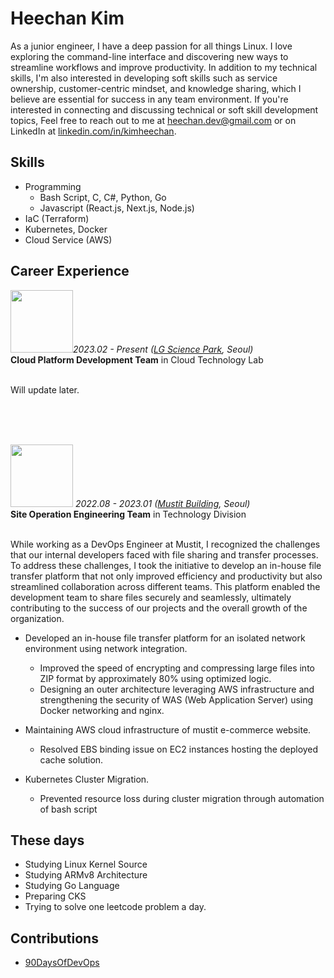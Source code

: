 # Heechan Kim

As a junior engineer, I have a deep passion for all things Linux. I love exploring the command-line interface and discovering new ways to streamline workflows and improve productivity. In addition to my technical skills, I'm also interested in developing soft skills such as service ownership, customer-centric mindset, and knowledge sharing, which I believe are essential for success in any team environment. If you're interested in connecting and discussing technical or soft skill development topics, 
Feel free to reach out to me at heechan.dev@gmail.com or on LinkedIn at [linkedin.com/in/kimheechan](https://www.linkedin.com/in/kimheechan/).

## Skills

- Programming
    - Bash Script, C, C#, Python, Go
    - Javascript (React.js, Next.js, Node.js)
- IaC (Terraform)
- Kubernetes, Docker
- Cloud Service (AWS)

## Career Experience

<img src="https://upload.wikimedia.org/wikipedia/commons/thumb/5/5c/LG_U%2B_CI.svg/320px-LG_U%2B_CI.svg.png" width="100px" style="display: inline-block"><i>2023.02 - Present ([LG Science Park](https://goo.gl/maps/kzaiMNqWihiAh6zc6), Seoul)</i>
<br>
**Cloud Platform Development Team** in Cloud Technology Lab <br><br>

Will update later.

<br><br><br>

<img src="https://s3.ap-northeast-2.amazonaws.com/mustit-ux/img/front/bi/main_logo.svg" width="100px" style="display: inline-block;"> <i>2022.08 - 2023.01 ([Mustit Building](https://goo.gl/maps/BPs1oDaJm6avogk86), Seoul)</i>
<br>
**Site Operation Engineering Team** in Technology Division<br><br>


While working as a DevOps Engineer at Mustit, I recognized the challenges that our internal developers faced with file sharing and transfer processes. To address these challenges, I took the initiative to develop an in-house file transfer platform that not only improved efficiency and productivity but also streamlined collaboration across different teams. This platform enabled the development team to share files securely and seamlessly, ultimately contributing to the success of our projects and the overall growth of the organization.

- Developed an in-house file transfer platform for an isolated network environment using network integration.
  - Improved the speed of encrypting and compressing large files into ZIP format by approximately 80% using optimized logic.
  - Designing an outer architecture leveraging AWS infrastructure and strengthening the security of WAS (Web Application Server) using Docker networking and nginx.

- Maintaining AWS cloud infrastructure of mustit e-commerce website.
  - Resolved EBS binding issue on EC2 instances hosting the deployed cache solution.

- Kubernetes Cluster Migration.
  - Prevented resource loss during cluster migration through automation of bash script

## These days
- Studying Linux Kernel Source
- Studying ARMv8 Architecture
- Studying Go Language
- Preparing CKS
- Trying to solve one leetcode problem a day.

## Contributions
- [90DaysOfDevOps](https://github.com/heechankim/90DaysOfDevOps)
